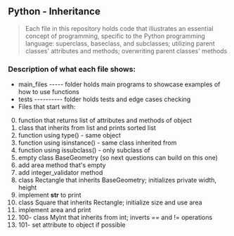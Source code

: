 ## Python - Inheritance
> Each file in this repository holds code that illustrates an essential concept of programming,
> specific to the Python programming language:
> superclass, baseclass, and subclasses; utilizing parent classes' attributes and methods;
> overwriting parent classes' methods

### Description of what each file shows:
* main_files ----- folder holds main programs to showcase examples of how to use functions
* tests ---------- folder holds tests and edge cases checking
* Files that start with:
0. function that returns list of attributes and methods of object
1. class that inherits from list and prints sorted list
2. function using type() - same object
3. function using isinstance() - same class inherited from
4. function using issubclass() - only subclass of
5. empty class BaseGeometry (so next questions can build on this one)
6. add area method that's empty
7. add integer_validator method
8. class Rectangle that inherits BaseGeometry; initializes private width, height
9. implement __str__ to print
10. class Square that inherits Rectangle; initialize size and use area
11. implement area and print
100. 100- class MyInt that inherits from int; inverts == and != operations
101. 101- set attribute to object if possible

